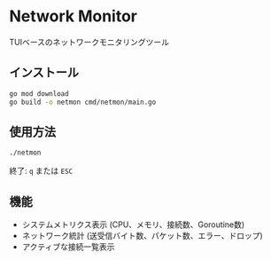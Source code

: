 # Network Monitor

TUIベースのネットワークモニタリングツール

## インストール

```bash
go mod download
go build -o netmon cmd/netmon/main.go
```

## 使用方法

```bash
./netmon
```

終了: `q` または `ESC`

## 機能

- システムメトリクス表示 (CPU、メモリ、接続数、Goroutine数)
- ネットワーク統計 (送受信バイト数、パケット数、エラー、ドロップ)
- アクティブな接続一覧表示
